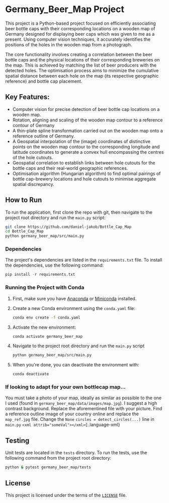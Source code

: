 # Germany_Beer_Map Project

This project is a Python-based project focused on efficiently associating beer bottle caps with their corresponding locations on a wooden map of Germany designed for displaying beer caps which was given to me as a present. Using computer vision techniques, it accurately identifies the positions of the holes in the wooden map from a photograph.

The core functionality involves creating a correlation between the beer bottle caps and the physical locations of their corresponding breweries on the map. This is achieved by matching the list of beer producers with the detected holes. The optimisation process aims to minimize the cumulative spatial distance between each hole on the map (its respective geographic reference) and bottle cap placement.

## Key Features:

-   Computer vision for precise detection of beer bottle cap locations on a wooden map.
-   Rotation, aligning and scaling of the wooden map contour to a reference contour of Germany
-   A thin-plate spline transformation carried out on the wooden map onto a reference outline of Germany.
-   A Geospatial interpolation of the (image) coordinates of distinctive points on the wooden map contour to the corresponding longitude and latitude coordinates to generate a convex hull encompassing the centres of the hole cutouts.
-   Geospatial correlation to establish links between hole cutouts for the bottle caps and their real-world geographic references.
-   Optimisation algorithm (Hungarian algorithm) to find optimal pairings of bottle cap-brewery locations and hole cutouts to minimise aggregate spatial discrepancy.

## How to Run

To run the application, first clone the repo with git, then navigate to the project root directory and run the `main.py` script:

```bash
git clone https://github.com/daniel-jakob/Bottle_Cap_Map
cd Bottle_Cap_Map
python germany_beer_map/src/main.py
```

### Dependencies

The project's dependencies are listed in the `requirements.txt` file. To install the dependencies, use the following command:

```python
pip install -r requirements.txt
```

### Running the Project with Conda

1. First, make sure you have [Anaconda](https://www.anaconda.com/products/distribution) or [Miniconda](https://docs.conda.io/en/latest/miniconda.html) installed.

2. Create a new Conda environment using the `conda.yaml` file:

    ```sh
    conda env create -f conda.yaml
    ```

3. Activate the new environment:

    ```sh
    conda activate germany_beer_map
    ```

4. Navigate to the project root directory and run the `main.py` script

    ```sh
    python germany_beer_map/src/main.py
    ```

5. When you're done, you can deactivate the environment with:

    ```sh
    conda deactivate
    ```

### If looking to adapt for your own bottlecap map...

You must take a photo of your map, ideally as similar as possible to the one I used (found in `germany_beer_map/data/images/map.jpg`). I suggest a high contrast background. Replace the aforementined file with your picture. Find a reference outline image of your country online and replace the `map_ref.jpg` file. Change the `None` `circles = detect_circles(...)` line in `main.py`
`<xml attrib="someVal"></xml>`{:.language-xml}

## Testing

Unit tests are located in the `tests` directory. To run the tests, use the following command from the project root directory:

```bash
python & pytest germany_beer_map/tests
```

## License

This project is licensed under the terms of the [`LICENSE`](LICENSE) file.
